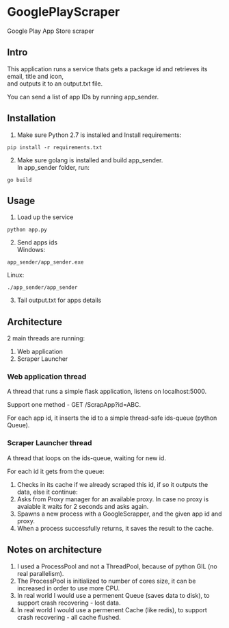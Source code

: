 # GooglePlayScraper
Google Play App Store scraper 

## Intro
This application runs a service thats gets a package id and retrieves its email, title and icon,  <br />
and outputs it to an output.txt file.

You can send a list of app IDs by running app_sender.



## Installation
1. Make sure Python 2.7 is installed and Install requirements:
```
pip install -r requirements.txt
```

2. Make sure golang is installed and build app_sender.  <br />
In app_sender folder, run:
```
go build
```


## Usage
1. Load up the service
```
python app.py
```

2. Send apps ids  <br />
Windows:
```
app_sender/app_sender.exe
```

Linux:
```
./app_sender/app_sender
```

3. Tail output.txt for apps details



## Architecture
2 main threads are running:
1. Web application 
2. Scraper Launcher

### Web application thread
A thread that runs a simple flask application, listens on localhost:5000.

Support one method - GET /ScrapApp?id=ABC.

For each app id, it inserts the id to a simple thread-safe ids-queue (python Queue).

### Scraper Launcher thread
A thread that loops on the ids-queue, waiting for new id.

For each id it gets from the queue:
1. Checks in its cache if we already scraped this id, if so it outputs the data, else it continue:
2. Asks from Proxy manager for an available proxy. In case no proxy is avaiable it waits for 2 seconds and asks again.
3. Spawns a new process with a GoogleScrapper, and the given app id and proxy.
4. When a process successfully returns, it saves the result to the cache.





## Notes on architecture
1. I used a ProcessPool and not a ThreadPool, because of python GIL (no real parallelism).
2. The ProcessPool is initialized to number of cores size, it can be increased in order to use more CPU. 
3. In real world I would use a permenent Queue (saves data to disk), to support crash recovering - lost data. 
4. In real world I would use a permenent Cache (like redis), to support crash recovering - all cache flushed.






